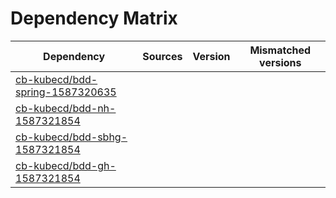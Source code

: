 # Dependency Matrix

Dependency | Sources | Version | Mismatched versions
---------- | ------- | ------- | -------------------
[cb-kubecd/bdd-spring-1587320635](https://github.com/cb-kubecd/bdd-spring-1587320635.git) |  | []() | 
[cb-kubecd/bdd-nh-1587321854](https://github.com/cb-kubecd/bdd-nh-1587321854.git) |  | []() | 
[cb-kubecd/bdd-sbhg-1587321854](https://github.com/cb-kubecd/bdd-sbhg-1587321854.git) |  | []() | 
[cb-kubecd/bdd-gh-1587321854](https://github.com/cb-kubecd/bdd-gh-1587321854.git) |  | []() | 
